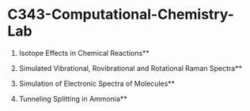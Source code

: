 # C343-Computational-Chemistry-Lab

1. Isotope Effects in Chemical Reactions**

2. Simulated Vibrational, Rovibrational and Rotational Raman Spectra**

3. Simulation of Electronic Spectra of Molecules**

4. Tunneling Splitting in Ammonia**
